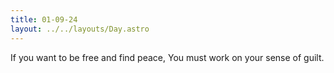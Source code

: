 ```yaml
---
title: 01-09-24
layout: ../../layouts/Day.astro
---
```


If you want to be free and find peace, 
You must work on your sense of guilt.


